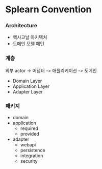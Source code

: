 # Splearn Convention

### Architecture

- 헥사고날 아키텍처
- 도메인 모델 패턴

### 계층

외부 actor -> 어댑터 -> 애플리케이션 -> 도메인

- Domain Layer
- Application Layer
- Adapter Layer

### 패키지
- domain
- application
  - required
  - provided
- adapter
  - webapi
  - persistence
  - integration
  - security

